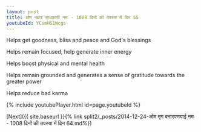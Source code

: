 ```yaml
---
layout: post
title: ओम नक्षत्र साधकायी नमः - 1008 दिनों की तपस्या में दिन 55
youtubeId: YCsmHS1Wcgs
---
```

 
 
Helps get goodness, bliss and peace and God's blessings
 
Helps remain focused, help generate inner energy 
 
Helps boost physical and mental health 
 
Helps remain grounded and generates a sense of gratitude towards the greater power 
 
Helps reduce bad karma
 
 
 
 


{% include youtubePlayer.html id=page.youtubeId %}
 
[Next]({{ site.baseurl }}{% link  split2/_posts/2014-12-24-ओम मृग बनारपणयाई नमः - 1008 दिनों की तपस्या में दिन 64.md%})
 
